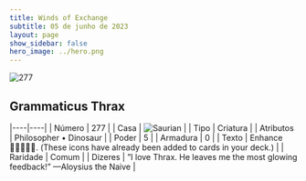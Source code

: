 ```yaml
---
title: Winds of Exchange
subtitle: 05 de junho de 2023
layout: page
show_sidebar: false
hero_image: ../hero.png
---
```


![277](https://mastervault-storage-prod.s3.amazonaws.com/media/card_front/en/600_277_d88a24d6b143_en.png)


## Grammaticus Thrax

|----|----|
| Número | 277 |
| Casa | ![Saurian](https://archonarcana.com/images/thumb/9/9e/Saurian_P.png/22px-Saurian_P.png "Sauro") |
| Tipo | Criatura |
| Atributos | Philosopher • Dinosaur |
| Poder | 5 |
| Armadura | 0 |
| Texto | Enhance . (These icons have already been added to cards in your deck.)  |
| Raridade | Comum |
| Dizeres | ”I love Thrax. He leaves me the most glowing feedback!” —Aloysius the Naive |
